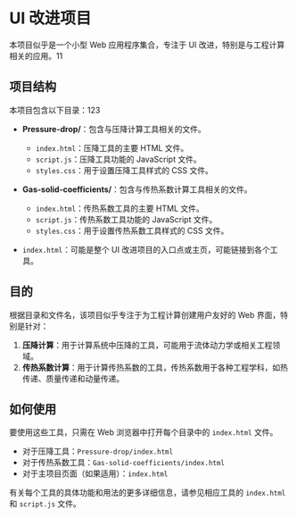 # UI 改进项目

本项目似乎是一个小型 Web 应用程序集合，专注于 UI 改进，特别是与工程计算相关的应用。11

## 项目结构

本项目包含以下目录：123

- **Pressure-drop/**：包含与压降计算工具相关的文件。
    - `index.html`：压降工具的主要 HTML 文件。
    - `script.js`：压降工具功能的 JavaScript 文件。
    - `styles.css`：用于设置压降工具样式的 CSS 文件。

- **Gas-solid-coefficients/**：包含与传热系数计算工具相关的文件。
    - `index.html`：传热系数工具的主要 HTML 文件。
    - `script.js`：传热系数工具功能的 JavaScript 文件。
    - `styles.css`：用于设置传热系数工具样式的 CSS 文件。

- `index.html`：可能是整个 UI 改进项目的入口点或主页，可能链接到各个工具。

## 目的

根据目录和文件名，该项目似乎专注于为工程计算创建用户友好的 Web 界面，特别是针对：

1. **压降计算**：用于计算系统中压降的工具，可能用于流体动力学或相关工程领域。
2. **传热系数计算**：用于计算传热系数的工具，传热系数用于各种工程学科，如热传递、质量传递和动量传递。

## 如何使用

要使用这些工具，只需在 Web 浏览器中打开每个目录中的 `index.html` 文件。

- 对于压降工具：`Pressure-drop/index.html`
- 对于传热系数工具：`Gas-solid-coefficients/index.html`
- 对于主项目页面（如果适用）：`index.html`

有关每个工具的具体功能和用法的更多详细信息，请参见相应工具的 `index.html` 和 `script.js` 文件。
